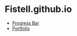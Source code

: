 # Fistell.github.io

- <a href="/progress-bar/index.html">Progress Bar</a>
- <a href="/portfolio/dist/index.html">Portfolio</a>
